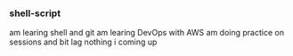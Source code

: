 ### shell-script

am learing shell and git
am learing DevOps with AWS
am doing practice on sessions and bit lag 
nothing i coming up